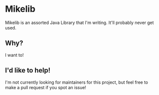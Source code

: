 # Mikelib

Mikelib is an assorted Java Library that I'm writing. It'll probably never get used.

## Why?

I want to!

## I'd like to help!

I'm not currently looking for maintainers for this project, but feel free to make a pull request if you spot an issue!